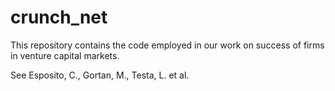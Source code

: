 # crunch_net
This repository contains the code employed in our work on success of firms in venture capital markets.

See Esposito, C., Gortan, M., Testa, L. et al.
